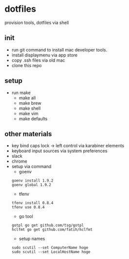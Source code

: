 # dotfiles
provision tools, dotfiles via shell

## init

* run git command to install mac developer tools.
* install displaymenu via app store
* copy .ssh files via old mac
* clone this repo

## setup

* run make
	* make all
	* make brew
	* make shell
	* make vim
	* make defaults

## other materials

* key bind caps lock -> left control via karabiner elements
* keyboard input sources via system preferences
* slack
* chrome
* setup via command
	* goenv
	```
	goenv install 1.9.2
	goenv global 1.9.2
	```
	* tfenv
	```
	tfenv install 0.8.4
	tfenv use 0.8.4
	```
	* go tool
	```
	gotpl go get github.com/tsg/gotpl
	hclfmt go get github.com/fatih/hclfmt
	```
	* setup names
	```
	sudo scutil --set ComputerName hoge
	sudo scutil --set LocalHostName hoge
	```

